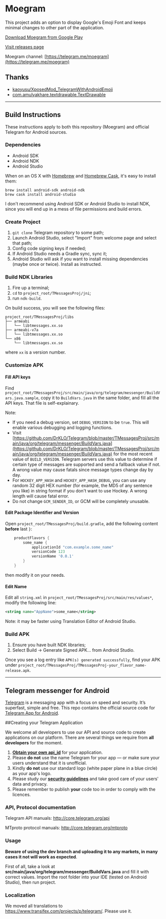# Moegram

This project adds an option to display Google's Emoji Font and keeps minimal changes to other part of the application.

[Download Moegram from Google Play](https://play.google.com/store/apps/details?id=me.swineson.moegram.messenger)

[Visit releases page](https://github.com/Jamesits/Moegram/releases)

Moegram channel: [https://telegram.me/moegram](https://telegram.me/moegram)

## Thanks

 * [kaoyusu/XposedMod_TelegramWithAndroidEmoji](https://github.com/kaoyusu/XposedMod_TelegramWithAndroidEmoji)
 * [com.amulyakhare.textdrawable.TextDrawable](https://github.com/amulyakhare/TextDrawable)

--------------

## Build Instructions

These instructions apply to both this repository (Moegram) and official Telegram for Android sources.

### Dependencies

 * Android SDK
 * Android NDK
 * Android Studio

When on an OS X with [Homebrew](http://brew.sh/) and [Homebrew Cask](http://caskroom.io/), it's easy to install them:
```shell
brew install android-sdk android-ndk
brew cask install android-studio
```
I don't recommend using Android SDK or Android Studio to install NDK, since you will end up in a mess of file permissions and build errors.

### Create Project

 1. `git clone` Telegram repository to some path;
 2. Launch Android Studio, select "Import" from welcome page and select that path;
 3. Config code signing keys if needed;
 4. If Android Studio needs a Gradle sync, sync it;
 5. Android Studio will ask if you want to install missing dependencies (maybe once or twice). Install as instructed.

### Build NDK Libraries

 1. Fire up a terminal;
 2. `cd` to `project_root/TMessagesProj/jni`;
 3. run `ndk-build`.

On build success, you will see the following files:
```
project_root/TMessagesProj/libs
├── armeabi
│   └── libtmessages.xx.so
├── armeabi-v7a
│   └── libtmessages.xx.so
└── x86
    └── libtmessages.xx.so
```
where `xx` is a version number.

### Customize APK

#### Fill API keys
Find `project_root/TMessagesProj/src/main/java/org/telegram/messenger/BuildVars.java.sample`, copy it to `BuildVars.java` in the same folder, and fill all the API keys. That file is self-explainary.

Note:
 * If you need a debug version, set `DEBUG_VERSION` to be `true`. This will enable various debugging and logging functions.
 * Visit [https://github.com/DrKLO/Telegram/blob/master/TMessagesProj/src/main/java/org/telegram/messenger/BuildVars.java](https://github.com/DrKLO/Telegram/blob/master/TMessagesProj/src/main/java/org/telegram/messenger/BuildVars.java) for the most recent value of `BUILD_VERSION`. Telegram servers use this value to determine if certain type of messages are supported and send a fallback value if not. A wrong value may cause fatals since message types change day by day.
 * For `HOCKEY_APP_HASH` and `HOCKEY_APP_HASH_DEBUG`, you can use any random 32 digit HEX number (for example, the MD5 of any sentence you like) in string format if you don't want to use Hockey. A wrong length will cause fatal error.
 * Do not change `GCM_SENDER_ID`, or GCM will be completely unusable.

#### Edit Package Identifier and Version
Open `project_root/TMessagesProj/build.gradle`, add the following content **before** last `}`:
```gradle
    productFlavors {
        some_name {
            applicationId "com.example.some_name"
            versionCode 123
            versionName '0.0.1'
        }
    }
```
then modify it on your needs.

#### Edit Name
Edit all `string.xml` in `project_root/TMessagesProj/src/main/res/values*`, modify the following line:
```xml
<string name="AppName">some_name</string>
```
Note: it may be faster using Translation Editor of Android Studio.

### Build APK

 1. Ensure you have built NDK libraries;
 2. Select Build -> Generate Signed APK… from Android Studio.

Once you see a log entry like `APK(s) generated successfully`, find your APK under `project_root/TMessagesProj/TMessagesProj-your_flavor_name-release.apk`.

--------------

## Telegram messenger for Android

[Telegram](http://telegram.org) is a messaging app with a focus on speed and security. It’s superfast, simple and free.
This repo contains the official source code for [Telegram App for Android](https://play.google.com/store/apps/details?id=org.telegram.messenger).

##Creating your Telegram Application

We welcome all developers to use our API and source code to create applications on our platform.
There are several things we require from **all developers** for the moment.

1. [**Obtain your own api_id**](https://core.telegram.org/api/obtaining_api_id) for your application.
2. Please **do not** use the name Telegram for your app — or make sure your users understand that it is unofficial.
3. Kindly **do not** use our standard logo (white paper plane in a blue circle) as your app's logo.
3. Please study our [**security guidelines**](https://core.telegram.org/mtproto/security_guidelines) and take good care of your users' data and privacy.
4. Please remember to publish **your** code too in order to comply with the licences.

### API, Protocol documentation

Telegram API manuals: http://core.telegram.org/api

MTproto protocol manuals: http://core.telegram.org/mtproto

### Usage

**Beware of using the dev branch and uploading it to any markets, in many cases it not will work as expected**.

First of all, take a look at **src/main/java/org/telegram/messenger/BuildVars.java** and fill it with correct values.
Import the root folder into your IDE (tested on Android Studio), then run project.

### Localization

We moved all translations to https://www.transifex.com/projects/p/telegram/. Please use it.
